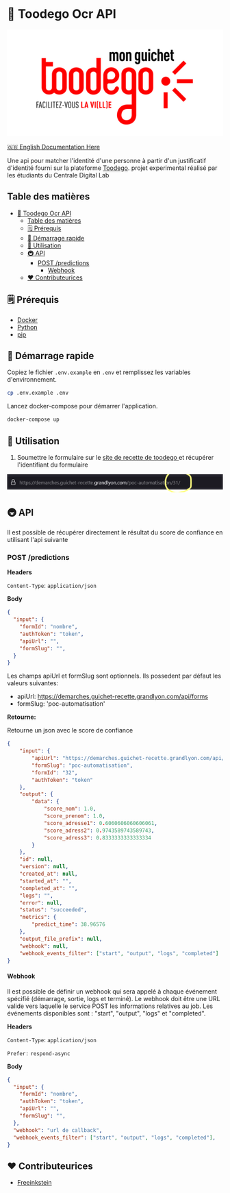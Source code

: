 # 📄 Toodego Ocr API

![Logo de Toodegoo avec le slogan "Facilitez vous la vi(ll)e"](./medias/platforms_large-image.jpeg)

[🇬🇧 English Documentation Here](README_EN.md)

Une api pour matcher l'identité d'une personne à partir d'un justificatif d'identité fourni sur la plateforme [Toodego](https://www.toodego.com/). projet experimental réalisé par les étudiants du Centrale Digital Lab

## Table des matières
- [📄 Toodego Ocr API](#-toodego-ocr-api)
  - [Table des matières](#table-des-matières)
  - [🗒 Prérequis](#-prérequis)
  - [🚀 Démarrage rapide](#-démarrage-rapide)
  - [🚴 Utilisation](#-utilisation)
  - [🚇 API](#-api)
    - [POST /predictions](#post-predictions)
      - [Webhook](#webhook)
  - [❤️ Contributeurices](#️-contributeurices)


## 🗒 Prérequis
- [Docker](https://www.docker.com/)
- [Python](https://www.python.org/)
- [pip](https://pip.pypa.io/en/stable/installation/)

## 🚀 Démarrage rapide
Copiez le fichier `.env.example` en `.env` et remplissez les variables d'environnement.

```bash
cp .env.example .env
```

Lancez docker-compose pour démarrer l'application.
```bash
docker-compose up
```

## 🚴 Utilisation

1. Soumettre le formulaire sur le [site de recette de toodego ](https://demarches.guichet-recette.grandlyon.com/poc-automatisation/) et récupérer l'identifiant du formulaire 

![url dans une barre de navigation avec rond jaune qui entoure la fin de l'url ou l'on voit le chiffre 31, il s'agit de l'id](./medias/get_id.png)

## 🚇 API

Il est possible de récupérer directement le résultat du score de confiance en utilisant l'api suivante

### POST /predictions

**Headers**

`Content-Type`: `application/json`


**Body**
```json
{
  "input": {
    "formId": "nombre",
    "authToken": "token",
    "apiUrl": "",
    "formSlug": "",
  }
}
```

Les champs apiUrl et formSlug sont optionnels.
Ils possedent par défaut les valeurs suivantes:
- apiUrl: https://demarches.guichet-recette.grandlyon.com/api/forms
- formSlug: 'poc-automatisation'

**Retourne:**


Retourne un json avec le score de confiance

```json
{
    "input": {
        "apiUrl": "https://demarches.guichet-recette.grandlyon.com/api/forms",
        "formSlug": "poc-automatisation",
        "formId": "32",
        "authToken": "token"
    },
    "output": {
        "data": {
            "score_nom": 1.0,
            "score_prenom": 1.0,
            "score_adresse1": 0.6060606060606061,
            "score_adress2": 0.9743589743589743,
            "score_adress3": 0.8333333333333334
        }
    },
    "id": null,
    "version": null,
    "created_at": null,
    "started_at": "",
    "completed_at": "",
    "logs": "",
    "error": null,
    "status": "succeeded",
    "metrics": {
        "predict_time": 38.96576
    },
    "output_file_prefix": null,
    "webhook": null,
    "webhook_events_filter": ["start", "output", "logs", "completed"]
}
```

#### Webhook

Il est possible de définir un webhook qui sera appelé à chaque événement spécifié (démarrage, sortie, logs et terminé). Le webhook doit être une URL valide vers laquelle le service POST les informations relatives au job. Les événements disponibles sont : "start", "output", "logs" et "completed".

**Headers**

`Content-Type`: `application/json`

`Prefer:` `respond-async`

**Body**
```json
{
  "input": {
    "formId": "nombre",
    "authToken": "token",
    "apiUrl": "",
    "formSlug": "",
  },
  "webhook": "url de callback",
  "webhook_events_filter": ["start", "output", "logs", "completed"],
}
```



## ❤️ Contributeurices
- [Freeinkstein](https://github.com/Freeinkstein)